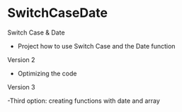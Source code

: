 # SwitchCaseDate
Switch Case &amp; Date

- Project how to use Switch Case and the Date function

Version 2 

- Optimizing the code

Version 3

-Third option: creating functions with date and array